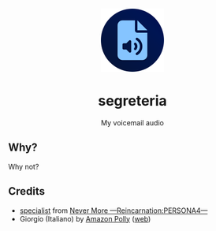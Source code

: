 <div align="center">

![](.media/icon-128x128_round.png)

# segreteria

My voicemail audio

</div>

## Why?

Why not?

## Credits

- [specialist](https://www.youtube.com/watch?v=fTczCpIaLAU) from [Never More —Reincarnation:PERSONA4—](https://vgmdb.net/album/28489)
- Giorgio (Italiano) by [Amazon Polly](https://aws.amazon.com/it/polly/) ([web](https://ttsmp3.com/text-to-speech/Italian/))
